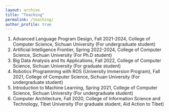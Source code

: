 ```yaml
---
layout: archive
title: "Teaching"
permalink: /teaching/
author_profile: true
---
```

1. Advanced Language Program Design, Fall 2021-2024, College of Computer Science, Sichuan University (For undergraduate student)
2. Artificial Intelligence Frontier, Spring 2022-2024, College of Computer Science, Sichuan University (For Ph.D student)
3. Big Data Analysis and Its Applications, Fall 2022, College of Computer Science, Sichuan University (For graduate student)
4. Robotics Programming with ROS (University Immersion Program), Fall 2021, College of Computer Science, Sichuan University (For undergraduate student)
5. Introduction to Machine Learning, Spring 2021, College of Computer Science, Sichuan University (For undergraduate student)
6. Computer Architecture, Fall 2020, College of Information Science and Technology, Tibet University (For graduate student, Aid Action to Tibet)


